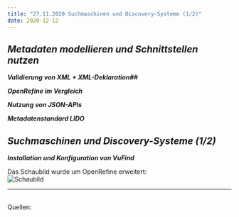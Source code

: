 ```yaml
---
title: "27.11.2020 Suchmaschinen und Discovery-Systeme (1/2)"
date: 2020-12-12
---
```


## *Metadaten modellieren und Schnittstellen nutzen*

***Validierung von XML + XML-Deklaration##*** 

***OpenRefine im Vergleich***  

***Nutzung von JSON-APIs***

***Metadatenstandard LIDO***

## *Suchmaschinen und Discovery-Systeme (1/2)*

***Installation und Konfiguration von VuFind***




Das Schaubild wurde um OpenRefine erweitert:  
![Schaubild]({{site.baseurl}}/images/schaubild_neu.png) 


---  
<br>
Quellen: 


